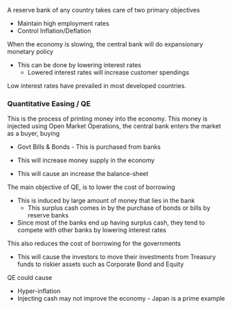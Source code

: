 A reserve bank of any country takes care of two primary objectives
- Maintain high employment rates
- Control Inflation/Deflation

When the economy is slowing, the central bank will do expansionary monetary policy
- This can be done by lowering interest rates
	- Lowered interest rates will increase customer spendings

Low interest rates have prevailed in most developed countries.

### Quantitative Easing / QE

This is the process of printing money into the economy. This money is injected using Open Market Operations, the central bank enters the market as a buyer, buying 
- Govt Bills & Bonds - This is purchased from banks

- This will increase money supply in the economy
- This will cause an increase the balance-sheet

The main objective of QE, is to lower the cost of borrowing
- This is induced by large amount of money that lies in the bank
	- This surplus cash comes in by the purchase of bonds or bills by reserve banks
- Since most of the banks end up having surplus cash, they tend to compete with other banks by lowering interest rates

This also reduces the cost of borrowing for the governments
- This will cause the investors to move their investments from Treasury funds to riskier assets such as Corporate Bond and Equity

QE could cause
- Hyper-inflation
- Injecting cash may not improve the economy - Japan is a prime example
